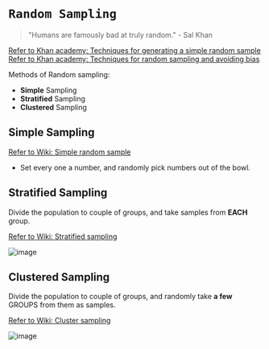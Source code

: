 # `Random Sampling`
> "Humans are famously bad at truly random." - Sal Khan

[Refer to Khan academy: Techniques for generating a simple random sample](https://www.khanacademy.org/math/ap-statistics/gathering-data-ap/modal/v/techniques-for-generating-a-simple-random-sample)
[Refer to Khan academy: Techniques for random sampling and avoiding bias](https://www.khanacademy.org/math/ap-statistics/gathering-data-ap/modal/v/techniques-for-random-sampling-and-avoiding-bias)

Methods of Random sampling:
- **Simple** Sampling
- **Stratified** Sampling
- **Clustered** Sampling

## Simple Sampling
[Refer to Wiki: Simple random sample](https://www.wikiwand.com/en/Simple_random_sample)

- Set every one a number, and randomly pick numbers out of the bowl.


## Stratified Sampling
Divide the population to couple of groups, and take samples from **EACH** group.

[Refer to Wiki: Stratified sampling](https://www.wikiwand.com/en/Stratified_sampling)

![image](https://user-images.githubusercontent.com/14041622/43943973-fbeab492-9caf-11e8-9a57-bf6a55c7603e.png)



## Clustered Sampling
Divide the population to couple of groups, and randomly take **a few** GROUPS from them as samples.

[Refer to Wiki: Cluster sampling](https://www.wikiwand.com/en/Cluster_sampling)

![image](https://user-images.githubusercontent.com/14041622/43944077-49e2d1ca-9cb0-11e8-9795-9177e6e2a207.png)
